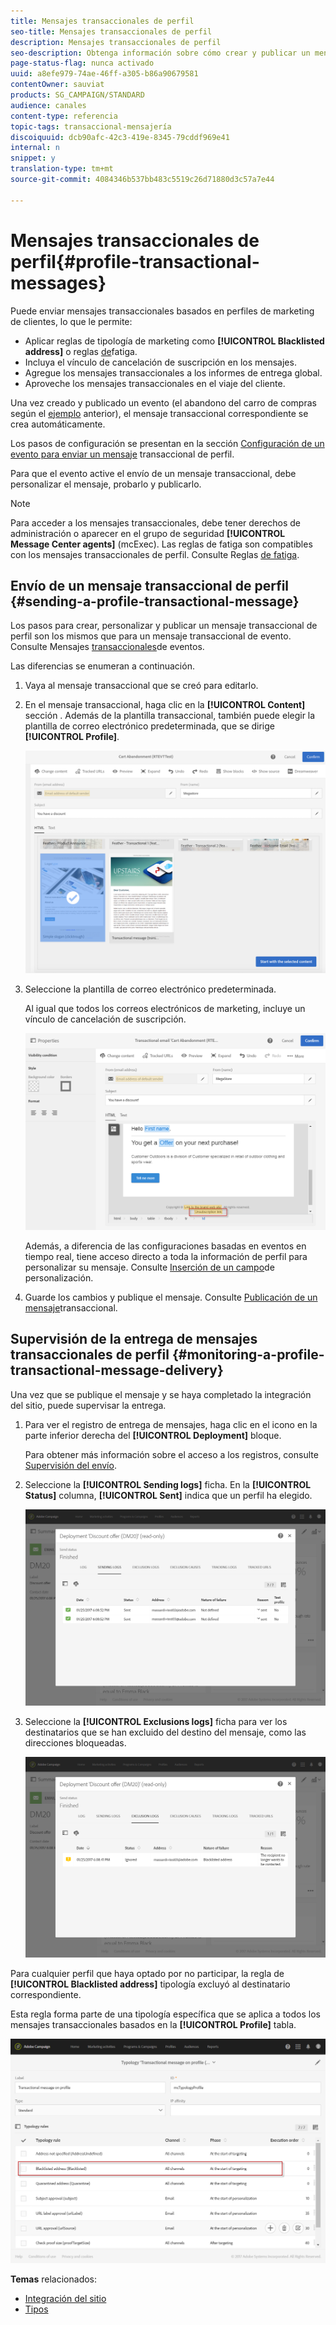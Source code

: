 ```yaml
---
title: Mensajes transaccionales de perfil
seo-title: Mensajes transaccionales de perfil
description: Mensajes transaccionales de perfil
seo-description: Obtenga información sobre cómo crear y publicar un mensaje transaccional de perfil.
page-status-flag: nunca activado
uuid: a8efe979-74ae-46ff-a305-b86a90679581
contentOwner: sauviat
products: SG_CAMPAIGN/STANDARD
audience: canales
content-type: referencia
topic-tags: transaccional-mensajería
discoiquuid: dcb90afc-42c3-419e-8345-79cddf969e41
internal: n
snippet: y
translation-type: tm+mt
source-git-commit: 4084346b537bb483c5519c26d71880d3c57a7e44

---
```



# Mensajes transaccionales de perfil{#profile-transactional-messages}

Puede enviar mensajes transaccionales basados en perfiles de marketing de clientes, lo que le permite:

* Aplicar reglas de tipología de marketing como **[!UICONTROL Blacklisted address]** o reglas [de](../../administration/using/fatigue-rules.md)fatiga.
* Incluya el vínculo de cancelación de suscripción en los mensajes.
* Agregue los mensajes transaccionales a los informes de entrega global.
* Aproveche los mensajes transaccionales en el viaje del cliente.

Una vez creado y publicado un evento (el abandono del carro de compras según el [ejemplo](../../channels/using/about-transactional-messaging.md#transactional-messaging-operating-principle) anterior), el mensaje transaccional correspondiente se crea automáticamente.

Los pasos de configuración se presentan en la sección [Configuración de un evento para enviar un mensaje](../../administration/using/configuring-transactional-messaging.md#use-case--configuring-an-event-to-send-a-transactional-message) transaccional de perfil.

Para que el evento active el envío de un mensaje transaccional, debe personalizar el mensaje, probarlo y publicarlo.

>[!NOTE]
>
>Para acceder a los mensajes transaccionales, debe tener derechos de administración o aparecer en el grupo de seguridad **[!UICONTROL Message Center agents]** (mcExec). Las reglas de fatiga son compatibles con los mensajes transaccionales de perfil. Consulte Reglas [de fatiga](../../administration/using/fatigue-rules.md).

## Envío de un mensaje transaccional de perfil {#sending-a-profile-transactional-message}

Los pasos para crear, personalizar y publicar un mensaje transaccional de perfil son los mismos que para un mensaje transaccional de evento. Consulte Mensajes [transaccionales](../../channels/using/event-transactional-messages.md)de eventos.

Las diferencias se enumeran a continuación.

1. Vaya al mensaje transaccional que se creó para editarlo.
1. En el mensaje transaccional, haga clic en la **[!UICONTROL Content]** sección . Además de la plantilla transaccional, también puede elegir la plantilla de correo electrónico predeterminada, que se dirige **[!UICONTROL Profile]**.

   ![](assets/message-center_marketing_templates.png)

1. Seleccione la plantilla de correo electrónico predeterminada.

   Al igual que todos los correos electrónicos de marketing, incluye un vínculo de cancelación de suscripción.

   ![](assets/message-center_marketing_perso_unsubscription.png)

   Además, a diferencia de las configuraciones basadas en eventos en tiempo real, tiene acceso directo a toda la información de perfil para personalizar su mensaje. Consulte [Inserción de un campo](../../designing/using/personalization.md#inserting-a-personalization-field)de personalización.

1. Guarde los cambios y publique el mensaje. Consulte [Publicación de un mensaje](../../channels/using/event-transactional-messages.md#publishing-a-transactional-message)transaccional.

## Supervisión de la entrega de mensajes transaccionales de perfil {#monitoring-a-profile-transactional-message-delivery}

Una vez que se publique el mensaje y se haya completado la integración del sitio, puede supervisar la entrega.

1. Para ver el registro de entrega de mensajes, haga clic en el icono en la parte inferior derecha del **[!UICONTROL Deployment]** bloque.

   Para obtener más información sobre el acceso a los registros, consulte [Supervisión del envío](../../sending/using/monitoring-a-delivery.md).

1. Seleccione la **[!UICONTROL Sending logs]** ficha. En la **[!UICONTROL Status]** columna, **[!UICONTROL Sent]** indica que un perfil ha elegido.

   ![](assets/message-center_marketing_sending_logs.png)

1. Seleccione la **[!UICONTROL Exclusions logs]** ficha para ver los destinatarios que se han excluido del destino del mensaje, como las direcciones bloqueadas.

   ![](assets/message-center_marketing_exclusion_logs.png)

Para cualquier perfil que haya optado por no participar, la regla de **[!UICONTROL Blacklisted address]** tipología excluyó al destinatario correspondiente.

Esta regla forma parte de una tipología específica que se aplica a todos los mensajes transaccionales basados en la **[!UICONTROL Profile]** tabla.

![](assets/message-center_marketing_typology.png)

**Temas** relacionados:

* [Integración del sitio](../../administration/using/configuring-transactional-messaging.md#integrating-the-triggering-of-the-event-in-a-website)
* [Tipos](../../administration/using/about-typology-rules.md)

